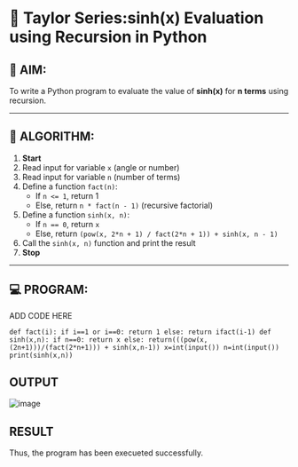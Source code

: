 # 📐 Taylor Series:sinh(x) Evaluation using Recursion in Python

## 🎯 AIM:
To write a Python program to evaluate the value of **sinh(x)** for **n terms** using recursion.

---

## 🧠 ALGORITHM:

1. **Start**
2. Read input for variable `x` (angle or number)
3. Read input for variable `n` (number of terms)
4. Define a function `fact(n)`:
   - If `n <= 1`, return 1
   - Else, return `n * fact(n - 1)` (recursive factorial)
5. Define a function `sinh(x, n)`:
   - If `n == 0`, return `x`
   - Else, return `(pow(x, 2*n + 1) / fact(2*n + 1)) + sinh(x, n - 1)`
6. Call the `sinh(x, n)` function and print the result
7. **Stop**

---

## 💻 PROGRAM:

ADD CODE HERE
```
def fact(i): if i==1 or i==0: return 1 else: return ifact(i-1) def sinh(x,n): if n==0: return x else: return(((pow(x,(2n+1)))/(fact(2*n+1))) + sinh(x,n-1)) x=int(input()) n=int(input()) print(sinh(x,n))
```
## OUTPUT
![image](https://github.com/user-attachments/assets/f287998d-2426-46e5-9f93-40f013e7b4d1)

## RESULT
Thus, the program has been execueted successfully.
